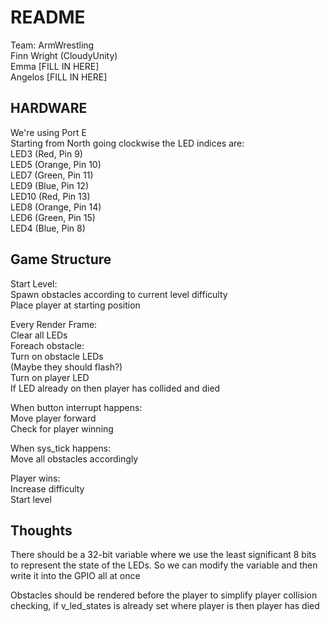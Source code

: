 # README

Team: ArmWrestling  
Finn Wright (CloudyUnity)  
Emma [FILL IN HERE]  
Angelos [FILL IN HERE]  

## HARDWARE

We're using Port E  
Starting from North going clockwise the LED indices are:  
	LED3 (Red, Pin 9)  
	LED5 (Orange, Pin 10)  
	LED7 (Green, Pin 11)  
	LED9 (Blue, Pin 12)  
	LED10 (Red, Pin 13)  
	LED8 (Orange, Pin 14)  
	LED6 (Green, Pin 15)  
	LED4 (Blue, Pin 8)  

## Game Structure
 
Start Level:  
    Spawn obstacles according to current level difficulty  
    Place player at starting position  

Every Render Frame:		  
    Clear all LEDs		 
    Foreach obstacle:  
        Turn on obstacle LEDs   
        (Maybe they should flash?)  
    Turn on player LED  
        If LED already on then player has collided and died  

When button interrupt happens:  
    Move player forward  
        Check for player winning  

When sys_tick happens:  
    Move all obstacles accordingly		  

Player wins:  
    Increase difficulty  
    Start level  

## Thoughts

There should be a 32-bit variable where we use the least significant 8 bits to represent the state of the LEDs. So we can modify the variable and then write it into the GPIO all at once  

Obstacles should be rendered before the player to simplify player collision checking, if v_led_states is already set where player is then player has died  